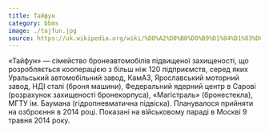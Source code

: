 ```yaml
---
title: Тайфун
category: bbms
image: ./tajfun.jpg
source: https://uk.wikipedia.org/wiki/%D0%A2%D0%B0%D0%B9%D1%84%D1%83%D0%BD_(%D1%81%D1%96%D0%BC%D0%B5%D0%B9%D1%81%D1%82%D0%B2%D0%BE_%D0%B1%D1%80%D0%BE%D0%BD%D0%B5%D0%B0%D0%B2%D1%82%D0%BE%D0%BC%D0%BE%D0%B1%D1%96%D0%BB%D1%96%D0%B2)
---
```

«Тайфун» — сімейство бронеавтомобілів підвищеної захищеності, що розробляється кооперацією з більш ніж 120 підприємств, серед яких Уральський автомобільний завод, КамАЗ, Ярославський моторний завод, НДІ сталі (броня машини), Федеральний ядерний центр в Сарові (розрахунок захищеності бронекорпуса), «Магістраль» (бронестекла), МГТУ ім. Баумана (гідропневматична підвіска). Планувалося прийняти на озброєння в 2014 році. Показані на військовому параді в Москві 9 травня 2014 року. 
